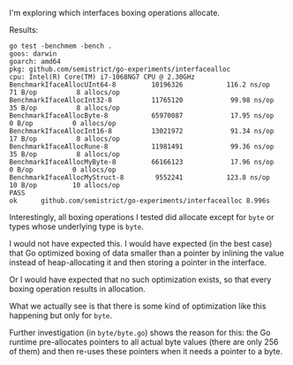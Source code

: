 I'm exploring which interfaces boxing operations allocate.

Results:

```
go test -benchmem -bench .
goos: darwin
goarch: amd64
pkg: github.com/semistrict/go-experiments/interfacealloc
cpu: Intel(R) Core(TM) i7-1068NG7 CPU @ 2.30GHz
BenchmarkIfaceAllocUInt64-8     	10196326	       116.2 ns/op	      71 B/op	       8 allocs/op
BenchmarkIfaceAllocInt32-8      	11765120	        99.98 ns/op	      35 B/op	       8 allocs/op
BenchmarkIfaceAllocByte-8       	65970087	        17.95 ns/op	       0 B/op	       0 allocs/op
BenchmarkIfaceAllocInt16-8      	13021972	        91.34 ns/op	      17 B/op	       8 allocs/op
BenchmarkIfaceAllocRune-8       	11981491	        99.36 ns/op	      35 B/op	       8 allocs/op
BenchmarkIfaceAllocMyByte-8     	66166123	        17.96 ns/op	       0 B/op	       0 allocs/op
BenchmarkIfaceAllocMyStruct-8   	 9552241	       123.8 ns/op	      10 B/op	      10 allocs/op
PASS
ok  	github.com/semistrict/go-experiments/interfacealloc	8.996s
```

Interestingly, all boxing operations I tested did allocate except for `byte` or 
types whose underlying type is `byte`.

I would not have expected this. I would have expected (in the best case) that Go
optimized boxing of data smaller than a pointer by inlining the value instead of
heap-allocating it and then storing a pointer in the interface.

Or I would have expected that no such optimization exists, so that every boxing
operation results in allocation. 

What we actually see is that there is some kind of optimization like this happening
but only for `byte`. 

Further investigation (in `byte/byte.go`) shows the reason for this: the Go runtime
pre-allocates pointers to all actual byte values (there are only 256 of them) and
then re-uses these pointers when it needs a pointer to a byte.
